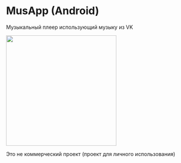 # MusApp (Android)
Музыкальный плеер использующий музыку из VK

<img src="https://user-images.githubusercontent.com/13301142/204617536-ce9135b7-1ca0-4090-a6c5-b0976c5deded.jpeg" width="300" height="300" />

Это не коммерческий проект (проект для личного использования)
